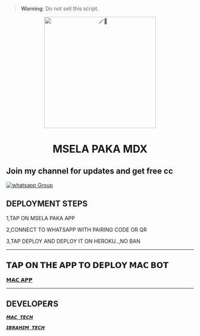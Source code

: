 

> **Warning**: Do not sell this script.

<center>

<img alt=🪄🍪 height="300" src="https://telegra.ph/file/eecd5673d4d80563d645b.jpg">

</center>

<h1 align="center">MSELA PAKA MDX</h1>
 
## Join my channel for updates and get free cc
<a href="https://whatsapp.com/channel/0029VafeCKHKmCPMtW3bFA08" target="_blank">
    <img alt="whatsapp Group" src="https://img.shields.io/badge/ Whatsapp Support Channel -25D366?style=for-the-badge&logo=whatsapp&logoColor=white" />
  </a>
</p> 

## DEPLOYMENT STEPS
1,TAP ON MSELA PAKA APP



2,CONNECT TO WHATSAPP WITH PAIRING CODE OR QR




3,TAP DEPLOY AND DEPLOY IT ON HEROKU..,NO BAN

 <hr>

## 𝗧𝗔𝗣 𝗢𝗡 𝗧𝗛𝗘 𝗔𝗣𝗣 𝗧𝗢 𝗗𝗘𝗣𝗟𝗢𝗬 𝗠𝗔𝗖 𝗕𝗢𝗧
  
[𝗠𝗔𝗖 𝗔𝗣𝗣](https://mac-scanner-d82e01b36359.herokuapp.com/)


 <hr>
 
## DEVELOPE𝙍S
[`𝙈𝘼𝘾 𝙏𝙀𝘾𝙃`](https://wa.link/1eyv9w)

[`𝙄𝘽𝙍𝘼𝙃𝙄𝙈 𝙏𝙀𝘾𝙃`](https://www.youtube.com/@freeonlinetvT1)



